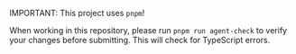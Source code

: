 IMPORTANT: This project uses `pnpm`!

When working in this repository, please run `pnpm run agent-check` to verify your changes before submitting. This will check for TypeScript errors.
